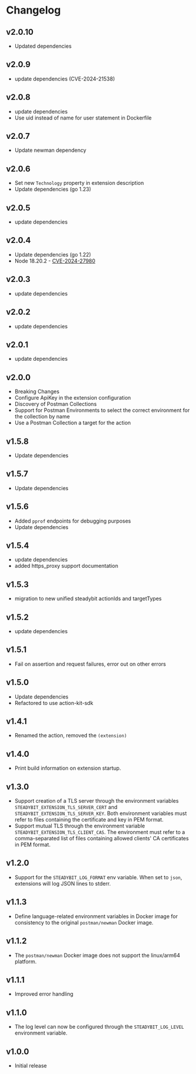 # Changelog

## v2.0.10

- Updated dependencies

## v2.0.9

- update dependencies (CVE-2024-21538)

## v2.0.8

- update dependencies
- Use uid instead of name for user statement in Dockerfile

## v2.0.7

- Update newman dependency

## v2.0.6

- Set new `Technology` property in extension description
- Update dependencies (go 1.23)

## v2.0.5

- update dependencies

## v2.0.4

- Update dependencies (go 1.22)
- Node 18.20.2 - [CVE-2024-27980](https://www.cve.org/CVERecord?id=CVE-2024-27980)

## v2.0.3

- update dependencies

## v2.0.2

- update dependencies

## v2.0.1

- update dependencies

## v2.0.0

- Breaking Changes
- Configure ApiKey in the extension configuration
- Discovery of Postman Collections
- Support for Postman Environments to select the correct environment for the collection by name
- Use a Postman Collection a target for the action

## v1.5.8

- Update dependencies

## v1.5.7

- Update dependencies

## v1.5.6

- Added `pprof` endpoints for debugging purposes
- Update dependencies

## v1.5.4

- update dependencies
- added https_proxy support documentation

## v1.5.3

- migration to new unified steadybit actionIds and targetTypes

## v1.5.2

- update dependencies

## v1.5.1

 - Fail on assertion and request failures, error out on other errors

## v1.5.0

 - Update dependencies
 - Refactored to use action-kit-sdk

## v1.4.1

 - Renamed the action, removed the `(extension)`

## v1.4.0

 - Print build information on extension startup.

## v1.3.0

 - Support creation of a TLS server through the environment variables `STEADYBIT_EXTENSION_TLS_SERVER_CERT` and `STEADYBIT_EXTENSION_TLS_SERVER_KEY`. Both environment variables must refer to files containing the certificate and key in PEM format.
 - Support mutual TLS through the environment variable `STEADYBIT_EXTENSION_TLS_CLIENT_CAS`. The environment must refer to a comma-separated list of files containing allowed clients' CA certificates in PEM format.

## v1.2.0

- Support for the `STEADYBIT_LOG_FORMAT` env variable. When set to `json`, extensions will log JSON lines to stderr.

## v1.1.3

 - Define language-related environment variables in Docker image for consistency to the original `postman/newman` Docker image.

## v1.1.2

 - The `postman/newman` Docker image does not support the linux/arm64 platform.

## v1.1.1
 - Improved error handling

## v1.1.0

 - The log level can now be configured through the `STEADYBIT_LOG_LEVEL` environment variable.

## v1.0.0

 - Initial release

